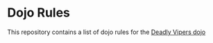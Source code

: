 Dojo Rules
==========

This repository contains a list of dojo rules for the [Deadly Vipers dojo](https://github.com/deadlyvipers)

